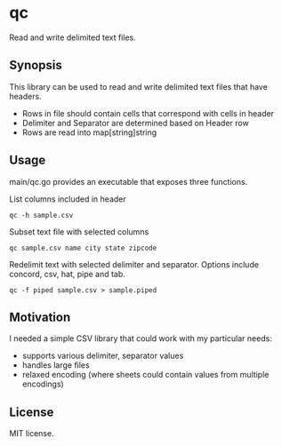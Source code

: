 # qc
Read and write delimited text files.

## Synopsis

This library can be used to read and write delimited text files that have headers.

- Rows in file should contain cells that correspond with cells in header
- Delimiter and Separator are determined based on Header row
- Rows are read into map[string]string

## Usage

main/qc.go provides an executable that exposes three functions.

List columns included in header

`qc -h sample.csv`

Subset text file with selected columns

`qc sample.csv name city state zipcode`

Redelimit text with selected delimiter and separator. Options include concord, csv, hat, pipe and tab.

`qc -f piped sample.csv > sample.piped`

## Motivation

I needed a simple CSV library that could work with my particular needs:
- supports various delimiter, separator values
- handles large files
- relaxed encoding (where sheets could contain values from multiple encodings)

## License

MIT license.
